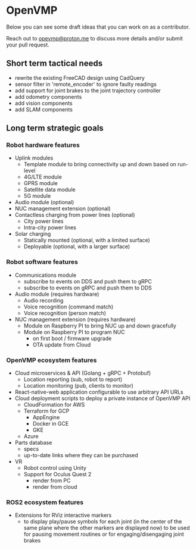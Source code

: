 # OpenVMP

Below you can see some draft ideas that you can work on as a contributor.

Reach out to opevmp@proton.me to discuss more details and/or submit your pull request.

## Short term tactical needs

- rewrite the existing FreeCAD design using CadQuery
- sensor filter in 'remote_encoder' to ignore faulty readings
- add support for joint brakes to the joint trajectory controller
- add odometry components
- add vision components
- add SLAM components

## Long term strategic goals

### Robot hardware features

- Uplink modules
  - Template module to bring connectivity up and down based on run-level
  - 4G/LTE module
  - GPRS module
  - Satellite data module
  - 5G module
- Audio module (optional)
- NUC management extension (optional)
- Contactless charging from power lines (optional)
  - City power lines
  - Intra-city power lines
- Solar charging
  - Statically mounted (optional, with a limited surface)
  - Deployable (optional, with a larger surface)

### Robot software features

- Communications module
  - subscribe to events on DDS and push them to gRPC
  - subscribe to events on gRPC and push them to DDS
- Audio module (requires hardware)
  - Audio recording
  - Voice recognition (command match)
  - Voice recognition (person match)
- NUC management extension (requires hardware)
  - Module on Raspberry PI to bring NUC up and down gracefully
  - Module on Raspberry PI to program NUC
    - on first boot / firmware upgrade
    - OTA update from Cloud

### OpenVMP ecosystem features

- Cloud microservices & API (Golang + gRPC + Protobuf)
  - Location reporting (sub, robot to report)
  - Location monitoring (pub, clients to monitor)
- React-native-web application configurable to use arbitrary API URLs
- Cloud deployment scripts to deploy a private instance of OpenVMP API
  - CloudFormation for AWS
  - Terraform for GCP
  	 - AppEngine
  	 - Docker in GCE
  	 - GKE
  - Azure
- Parts database
  - specs
  - up-to-date links where they can be purchased
- VR
  - Robot control using Unity
  - Support for Oculus Quest 2
    - render from PC
    - render from cloud

### ROS2 ecosystem features

- Extensions for RViz interactive markers
  - to display play/pause symbols for each joint (in the center of the same plane where the other markers are displayed now) to be used for pausing movement routines or for engaging/disengaging joint brakes

